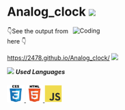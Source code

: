 # Analog_clock <img src="https://github.com/TheDudeThatCode/TheDudeThatCode/blob/master/Assets/Developer.gif" width="30px">

<img align="right" alt="Coding" width="350" src="https://media0.giphy.com/media/bBhT59JLEVTYBuxNnv/200.webp?cid=ecf05e4711ghs690vwwp98p5qimlg6hxnorozux4ti1qynk9&rid=200.webp&ct=s">

👇See the output from here 👇

 https://2478.github.io/Analog_clock/ <img src="https://media.giphy.com/media/ObNTw8Uzwy6KQ/giphy.gif" width="30px">&nbsp;

<img src="https://media.giphy.com/media/iY8CRBdQXODJSCERIr/giphy.gif" width="30px">&nbsp;***Used Languages***
<h3 align="left"><a href="https://www.w3schools.com/css/" target="_blank"> <img src="https://raw.githubusercontent.com/devicons/devicon/master/icons/css3/css3-original-wordmark.svg" alt="css3" width="40" height="40"/> </a> 
<a href="https://www.w3.org/html/" target="_blank"> <img src="https://raw.githubusercontent.com/devicons/devicon/master/icons/html5/html5-original-wordmark.svg" alt="html5" width="40" height="40"/> </a> 
<a href="https://developer.mozilla.org/en-US/docs/Web/JavaScript" target="_blank"> <img src="https://raw.githubusercontent.com/devicons/devicon/master/icons/javascript/javascript-original.svg" alt="javascript" width="40" height="40"/> </a> 
